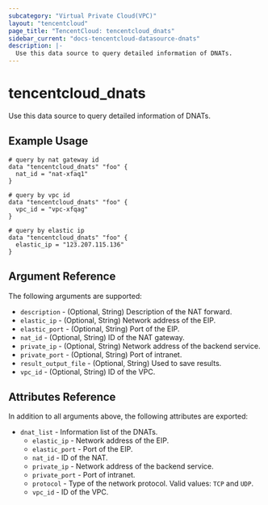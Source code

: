 ```yaml
---
subcategory: "Virtual Private Cloud(VPC)"
layout: "tencentcloud"
page_title: "TencentCloud: tencentcloud_dnats"
sidebar_current: "docs-tencentcloud-datasource-dnats"
description: |-
  Use this data source to query detailed information of DNATs.
---
```


# tencentcloud_dnats

Use this data source to query detailed information of DNATs.

## Example Usage

```hcl
# query by nat gateway id
data "tencentcloud_dnats" "foo" {
  nat_id = "nat-xfaq1"
}

# query by vpc id
data "tencentcloud_dnats" "foo" {
  vpc_id = "vpc-xfqag"
}

# query by elastic ip
data "tencentcloud_dnats" "foo" {
  elastic_ip = "123.207.115.136"
}
```

## Argument Reference

The following arguments are supported:

* `description` - (Optional, String) Description of the NAT forward.
* `elastic_ip` - (Optional, String) Network address of the EIP.
* `elastic_port` - (Optional, String) Port of the EIP.
* `nat_id` - (Optional, String) ID of the NAT gateway.
* `private_ip` - (Optional, String) Network address of the backend service.
* `private_port` - (Optional, String) Port of intranet.
* `result_output_file` - (Optional, String) Used to save results.
* `vpc_id` - (Optional, String) ID of the VPC.

## Attributes Reference

In addition to all arguments above, the following attributes are exported:

* `dnat_list` - Information list of the DNATs.
  * `elastic_ip` - Network address of the EIP.
  * `elastic_port` - Port of the EIP.
  * `nat_id` - ID of the NAT.
  * `private_ip` - Network address of the backend service.
  * `private_port` - Port of intranet.
  * `protocol` - Type of the network protocol. Valid values: `TCP` and `UDP`.
  * `vpc_id` - ID of the VPC.


